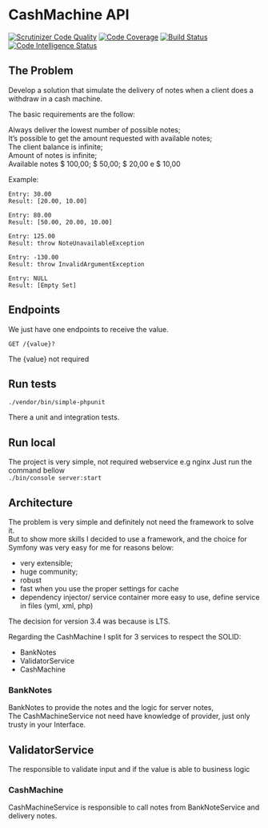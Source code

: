 CashMachine API
================
[![Scrutinizer Code Quality](https://scrutinizer-ci.com/g/felipegirotti/cashmachine/badges/quality-score.png?b=master)](https://scrutinizer-ci.com/g/felipegirotti/cashmachine/?branch=master)
[![Code Coverage](https://scrutinizer-ci.com/g/felipegirotti/cashmachine/badges/coverage.png?b=master)](https://scrutinizer-ci.com/g/felipegirotti/cashmachine/?branch=master)
[![Build Status](https://scrutinizer-ci.com/g/felipegirotti/cashmachine/badges/build.png?b=master)](https://scrutinizer-ci.com/g/felipegirotti/cashmachine/build-status/master)
[![Code Intelligence Status](https://scrutinizer-ci.com/g/felipegirotti/cashmachine/badges/code-intelligence.svg?b=master)](https://scrutinizer-ci.com/code-intelligence)
## The Problem
Develop a solution that simulate the delivery of notes when a client does a withdraw in a cash machine.

The basic requirements are the follow:

Always deliver the lowest number of possible notes;     
It’s possible to get the amount requested with available notes;     
The client balance is infinite;     
Amount of notes is infinite;        
Available notes $ 100,00; $ 50,00; $ 20,00 e $ 10,00        

Example:
```
Entry: 30.00
Result: [20.00, 10.00]

Entry: 80.00
Result: [50.00, 20.00, 10.00]

Entry: 125.00
Result: throw NoteUnavailableException

Entry: -130.00
Result: throw InvalidArgumentException

Entry: NULL
Result: [Empty Set]
```

## Endpoints

We just have one endpoints to receive the value.

`GET /{value}?` 

The {value} not required

## Run tests

`./vendor/bin/simple-phpunit`

There a unit and integration tests.

## Run local
The project is very simple, not required webservice e.g nginx
Just run the command bellow     
`./bin/console server:start`


## Architecture

The problem is very simple and definitely not need the framework to solve it.   
But to show more skills I decided to use a framework, and the choice for Symfony was very easy for me for reasons below: 
- very extensible;
- huge community;
- robust
- fast when you use the proper settings for cache
- dependency injector/ service container more easy to use, define service in files (yml, xml, php)

The decision for version 3.4 was because is LTS.

Regarding the CashMachine I split for 3 services to respect the SOLID:
- BankNotes
- ValidatorService
- CashMachine

### BankNotes
BankNotes to provide the notes and the logic for server notes,      
The CashMachineService not need have knowledge of provider, just only trusty in your Interface.
   
## ValidatorService
The responsible to validate input and if the value is able to business logic

### CashMachine
CashMachineService is responsible to call notes from BankNoteService and delivery notes.



